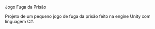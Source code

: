 Jogo Fuga da Prisão

Projeto de um pequeno jogo de fuga da prisão feito na engine Unity com linguagem C#.
